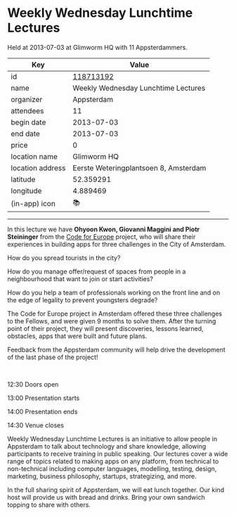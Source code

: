 # Weekly Wednesday Lunchtime Lectures
Held at 2013-07-03 at Glimworm HQ with 11 Appsterdammers.
        
|Key|Value
|---|---|
|id|[118713192](https://www.meetup.com/appsterdam/events/118713192/)|
|name|Weekly Wednesday Lunchtime Lectures|
|organizer|Appsterdam|
|attendees|11|
|begin date|2013-07-03|
|end date|2013-07-03|
|price|0|
|location name|Glimworm HQ|
|location address|Eerste Weteringplantsoen 8, Amsterdam|
|latitude|52.359291|
|longitude|4.889469|
|(in-app) icon|📚|

---

In this lecture we have **Ohyoon Kwon, Giovanni Maggini and Piotr Steininger** from the [Code for Europe](http://codeforeurope.net/) project, who will share their experiences in building apps for three challenges in the City of Amsterdam.

How do you spread tourists in the city?

How do you manage offer/request of spaces from people in a neighbourhood that want to join or start activities?

How do you help a team of professionals working on the front line and on the edge of legality to prevent youngsters degrade?

The Code for Europe project in Amsterdam offered these three challenges to the Fellows, and were given 9 months to solve them. After the turning point of their project, they will present discoveries, lessons learned, obstacles, apps that were built and future plans.

Feedback from the Appsterdam community will help drive the development of the last phase of the project!

 

12:30 Doors open

13:00 Presentation starts

14:00 Presentation ends

14:30 Venue closes

Weekly Wednesday Lunchtime Lectures is an initiative to allow people in Appsterdam to talk about technology and share knowledge, allowing participants to receive training in public speaking. Our lectures cover a wide range of topics related to making apps on any platform, from technical to non-technical including computer languages, modelling, testing, design, marketing, business philosophy, startups, strategizing, and more.

In the full sharing spirit of Appsterdam, we will eat lunch together. Our kind host will provide us with bread and drinks. Bring your own sandwich topping to share with others.


